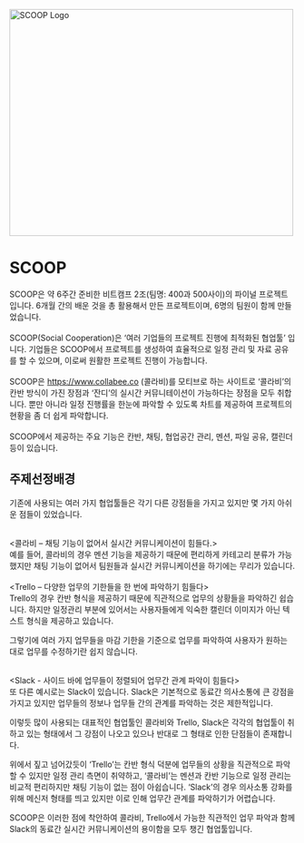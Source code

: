 <img src="https://user-images.githubusercontent.com/54266124/74009492-a2afbd80-49c6-11ea-836f-4f312af87f02.png" width="500px" height="400px" title="SCOOP logo" alt="SCOOP Logo"></img>
# SCOOP
 SCOOP은 약 6주간 준비한 비트캠프 2조(팀명: 400과 500사이)의 파이널 프로젝트입니다. 6개월 간의 배운 것을 총 활용해서 만든 프로젝트이며, 6명의 팀원이 함께 만들었습니다.
<br><br>
 SCOOP(Social Cooperation)은 ‘여러 기업들의 프로젝트 진행에 최적화된 협업툴’ 입니다. 기업들은 SCOOP에서 프로젝트를 생성하여 효율적으로 일정 관리 및 자료 공유를 할 수 있으며, 이로써 원활한 프로젝트 진행이 가능합니다.
<br><br>
SCOOP은 https://www.collabee.co (콜라비)를 모티브로 하는 사이트로 ‘콜라비’의 칸반 방식이 가진 장점과 ‘잔디’의 실시간 커뮤니테이션이 가능하다는 장점을 모두 취합니다. 뿐만 아니라 일정 진행률을 한눈에 파악할 수 있도록 차트를 제공하여 프로젝트의 현황을 좀 더 쉽게 파악합니다.
<br><br>
 SCOOP에서 제공하는 주요 기능은 칸반, 채팅, 협업공간 관리, 멘션, 파일 공유, 캘린더 등이 있습니다.

## 주제선정배경
기존에 사용되는 여러 가지 협업툴들은 각기 다른 강점들을 가지고 있지만 몇 가지 아쉬운 점들이 있었습니다.<br><br>

<콜라비 – 채팅 기능이 없어서 실시간 커뮤니케이션이 힘들다.><br>
예를 들어, 콜라비의 경우 멘션 기능을 제공하기 때문에 편리하게 카테고리 분류가 가능했지만 채팅 기능이 없어서 팀원들과 실시간 커뮤니케이션을 하기에는 무리가 있습니다.<br><br>
<Trello – 다양한 업무의 기한들을 한 번에 파악하기 힘들다><br>
Trello의 경우 칸반 형식을 제공하기 때문에 직관적으로 업무의 상황들을 파악하긴 쉽습니다. 하지만 일정관리 부분에 있어서는 사용자들에게 익숙한 캘린더 이미지가 아닌 텍스트 형식을 제공하고 있습니다.<br>

그렇기에 여러 가지 업무들을 마감 기한을 기준으로 업무를 파악하여 사용자가 원하는 대로 업무를 수정하기란 쉽지 않습니다. <br><br>

<Slack - 사이드 바에 업무들이 정렬되어 업무간 관계 파악이 힘들다><br>
또 다른 예시로는 Slack이 있습니다. Slack은 기본적으로 동료간 의사소통에 큰 강점을 가지고 있지만 업무들의 정보나 업무들 간의 관계를 파악하는 것은 제한적입니다.<br>

이렇듯 많이 사용되는 대표적인 협업툴인 콜라비와 Trello, Slack은 각각의 협업툴이 취하고 있는 형태에서 그 강점이 나오고 있으나 반대로 그 형태로 인한 단점들이 존재합니다.<br>

위에서 짚고 넘어갔듯이 ‘Trello’는 칸반 형식 덕분에 업무들의 상황을 직관적으로 파악할 수 있지만 일정 관리 측면이 취약하고, ‘콜라비’는 멘션과 칸반 기능으로 일정 관리는 비교적 편리하지만 채팅 기능이 없는 점이 아쉽습니다. ‘Slack’의 경우 의사소통 강화를 위해 메신저 형태를 띄고 있지만 이로 인해 업무간 관계를 파악하기가 어렵습니다.<br>

SCOOP은 이러한 점에 착안하여 콜라비, Trello에서 가능한 직관적인 업무 파악과 함께 Slack의 동료간 실시간 커뮤니케이션의 용이함을 모두 챙긴 협업툴입니다.<br>
